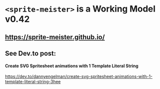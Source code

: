# ``<sprite-meister>`` is a Working Model v0.42 

## https://sprite-meister.github.io/

## See Dev.to post:

#### Create SVG Spritesheet animations with 1 Template Literal String

https://dev.to/dannyengelman/create-svg-spritesheet-animations-with-1-template-literal-string-3hee
